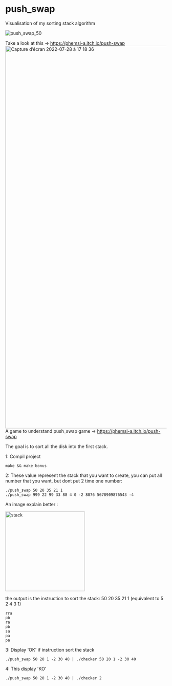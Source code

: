 # push_swap
Visualisation of my sorting stack algorithm

![push_swap_50](https://user-images.githubusercontent.com/77667022/181585303-184953fa-c302-4ed0-9715-2eb3631b5b4e.gif)

Take a look at this -> https://phemsi-a.itch.io/push-swap
<img width="1191" alt="Capture d’écran 2022-07-28 à 17 18 36" src="https://user-images.githubusercontent.com/77667022/181585257-1e9f80cf-5523-4a67-8abe-4ed0c0c17c8c.png">
  A game to understand push_swap game -> https://phemsi-a.itch.io/push-swap
  
  The goal is to sort all the disk into the first stack.
  
  1: Compil project
  
    make && make bonus
  
  2: These value represent the stack that you want to create, you can put all number that you want, but dont put 2 time one number: 
  
    ./push_swap 50 20 35 21 1
    ./push_swap 999 22 99 33 88 4 0 -2 8876 5678909876543 -4

An image explain better : 

<img width="248" alt="stack" src="https://user-images.githubusercontent.com/77667022/181591697-e9077271-3497-4231-90c0-4fa54a08ff95.png">

the output is the instruction to sort the stack: 50 20 35 21 1 (equivalent to 5 2 4 3 1)

    rra
    pb
    ra
    pb
    sa
    pa
    pa

  3: Display 'OK' if instruction sort the stack
    
    ./push_swap 50 20 1 -2 30 40 | ./checker 50 20 1 -2 30 40

  4: This display 'KO'
    
    ./push_swap 50 20 1 -2 30 40 | ./checker 2

